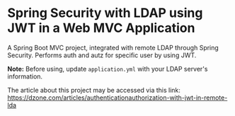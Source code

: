 # Spring Security with LDAP using JWT in a Web MVC Application

A Spring Boot MVC project, integrated with remote LDAP through Spring Security. 
Performs auth and autz for specific user by using JWT.
 
**Note:** Before using, update `application.yml` with your LDAP server's information.

The article about this project may be accessed via this link:
https://dzone.com/articles/authenticationauthorization-with-jwt-in-remote-lda